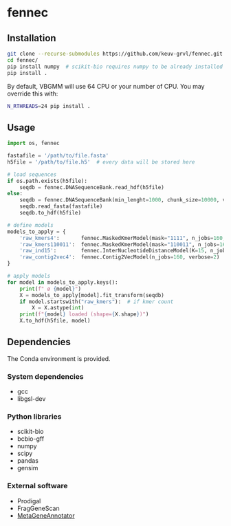 # fennec

## Installation

```bash
git clone --recurse-submodules https://github.com/keuv-grvl/fennec.git
cd fennec/
pip install numpy  # scikit-bio requires numpy to be already installed
pip install .
```

By default, VBGMM will use 64 CPU or your number of CPU. You may override this with:

```bash
N_RTHREADS=24 pip install .
```

## Usage

```python
import os, fennec

fastafile = '/path/to/file.fasta'
h5file = '/path/to/file.h5'  # every data will be stored here

# load sequences
if os.path.exists(h5file):
    seqdb = fennec.DNASequenceBank.read_hdf(h5file)
else:
    seqdb = fennec.DNASequenceBank(min_lenght=1000, chunk_size=10000, verbose=2)
    seqdb.read_fasta(fastafile)
    seqdb.to_hdf(h5file)

# define models
models_to_apply = {
    'raw_kmers4':       fennec.MaskedKmerModel(mask="1111", n_jobs=160, verbose=3),
    'raw_kmers110011':  fennec.MaskedKmerModel(mask="110011", n_jobs=160, verbose=3),
    'raw_ind15':        fennec.InterNucleotideDistanceModel(K=15, n_jobs=160, verbose=2),
    'raw_contig2vec4':  fennec.Contig2VecModel(n_jobs=160, verbose=2)
}

# apply models
for model in models_to_apply.keys():
    print(f" ø {model}")
    X = models_to_apply[model].fit_transform(seqdb)
    if model.startswith("raw_kmers"):  # if kmer count
        X = X.astype(int)
    print(f"{model} loaded (shape={X.shape})")
    X.to_hdf(h5file, model)
```

## Dependencies

The Conda environment is provided.

### System dependencies

- gcc
- libgsl-dev

### Python libraries

- scikit-bio
- bcbio-gff
- numpy
- scipy
- pandas
- gensim

### External software

- Prodigal
- FragGeneScan
- [MetaGeneAnnotator](http://metagene.cb.k.u-tokyo.ac.jp/metagene/mga_x86_64.tar.gz)
